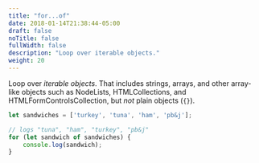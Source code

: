 ```yaml
---
title: "for...of"
date: 2018-01-14T21:38:44-05:00
draft: false
noTitle: false
fullWidth: false
description: "Loop over iterable objects."
weight: 20
---
```


Loop over _iterable objects_. That includes strings, arrays, and other array-like objects such as NodeLists, HTMLCollections, and HTMLFormControlsCollection, but _not_ plain objects (`{}`).

```javascript
let sandwiches = ['turkey', 'tuna', 'ham', 'pb&j'];

// logs "tuna", "ham", "turkey", "pb&j"
for (let sandwich of sandwiches) {
	console.log(sandwich);
}
```